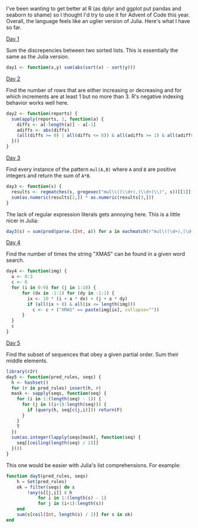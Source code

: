 I've been wanting to get better at R (as dplyr and ggplot put pandas and seaborn to shame) so I thought I'd try to use it for Advent of Code this year. Overall, the language feels like an uglier version of Julia. Here's what I have so far.

[Day 1](https://adventofcode.com/2024/day/1)

Sum the discrepencies between two sorted lists. This is essentially the same as the Julia version. 

```R
day1 <- function(x,y) sum(abs(sort(x) - sort(y)))
```

[Day 2](https://adventofcode.com/2024/day/2)

Find the number of rows that are either increasing or decreasing and for which increments are at least 1 but no more than 3. R's negative indexing behavior works well here. 

```R
day2 <- function(reports) {
  sum(apply(reports, 1, function(a) {
    diffs <- a[-length(a)] - a[-1]
    adiffs <- abs(diffs)
    (all(diffs >= 0) | all(diffs <= 0)) & all(adiffs >= 1) & all(adiffs <= 3)
  }))
}
```

[Day 3](https://adventofcode.com/2024/day/3)

Find every instance of the pattern `mul(A,B)` where `A` and `B` are positive integers and return the sum of `A*B`. 

```R
day3 <- function(s) {
  results <- regmatches(s, gregexec("mul\\((\\d+),(\\d+)\\)", s))[[1]]
  sum(as.numeric(results[2,]) * as.numeric(results[3,]))
}
```

The lack of regular expression literals gets annoying here. This is a little nicer in Julia:

```julia
day3(s) = sum(prod(parse.(Int, a)) for a in eachmatch(r"mul\((\d+),(\d+)\)", s))
```



[Day 4](https://adventofcode.com/2024/day/4)

Find the number of times the string "XMAS" can be found in a given word search. 

```R
day4 <- function(img) {
  a <- 0:3
  c <- 0
  for (i in 0:9) for (j in 1:10) {
      for (dx in -1:1) for (dy in -1:1) {
        ix <- 10 * (i + a * dx) + (j + a * dy)
        if (all(ix > 0) & all(ix <= length(img)))
          c <- c + ("XMAS" == paste(img[ix], collapse=""))
      }
  }
  c
}
```

[Day 5](https://adventofcode.com/2024/day/5)

Find the subset of sequences that obey a given partial order. Sum their middle elements.

```R
library(r2r)
day5 <- function(pred_rules, seqs) {
  h <- hashset()
  for (r in pred_rules) insert(h, r)
  mask <- sapply(seqs, function(seq) {
    for (i in 1:(length(seq) - 1)) {
      for (j in ((i+1):length(seq))) {
        if (query(h, seq[c(j,i)])) return(F)
      }
    }
    T
  })
  sum(as.integer(lapply(seqs[mask], function(seq) {
    seq[[ceiling(length(seq) / 2)]]
  })))
}
```

This one would be easier with Julia's list comprehensions. For example:

```julia
function day5(pred_rules, seqs)
    h = Set(pred_rules)
    ok = filter(seqs) do s
        !any(s[[j,i]] ∈ h
            for i in 1:(length(s) - 1)
            for j in (i+1):length(s))
    end
    sum(s[ceil(Int, length(s) / 2)] for s in ok)
end
```

